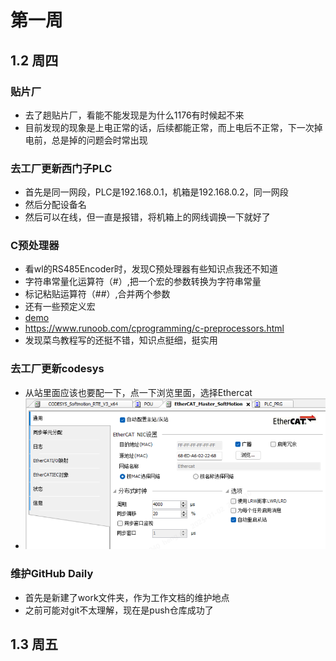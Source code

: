 # 第一周
## 1.2 周四
### 贴片厂
* 去了趟贴片厂，看能不能发现是为什么1176有时候起不来
* 目前发现的现象是上电正常的话，后续都能正常，而上电后不正常，下一次掉电前，总是掉的问题会时常出现
### 去工厂更新西门子PLC
* 首先是同一网段，PLC是192.168.0.1，机箱是192.168.0.2，同一网段
* 然后分配设备名
* 然后可以在线，但一直是报错，将机箱上的网线调换一下就好了
### C预处理器
* 看wl的RS485Encoder时，发现C预处理器有些知识点我还不知道
* 字符串常量化运算符（#）,把一个宏的参数转换为字符串常量
* 标记粘贴运算符（##）,合并两个参数
* 还有一些预定义宏
* [demo](../../../note/C/demo.c)
* https://www.runoob.com/cprogramming/c-preprocessors.html
* 发现菜鸟教程写的还挺不错，知识点挺细，挺实用
### 去工厂更新codesys
* 从站里面应该也要配一下，点一下浏览里面，选择Ethercat
* ![alt text](image.png)
### 维护GitHub Daily
* 首先是新建了work文件夹，作为工作文档的维护地点
* 之前可能对git不太理解，现在是push仓库成功了

## 1.3 周五
